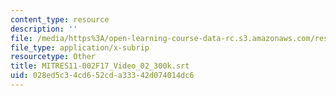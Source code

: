 ```yaml
---
content_type: resource
description: ''
file: /media/https%3A/open-learning-course-data-rc.s3.amazonaws.com/res-11-002-intentional-public-disruptions-art-responsibility-and-pedagogy-fall-2017/028ed5c34cd652cda33342d074014dc6_MITRES11-002F17_Video_02_300k.vtt
file_type: application/x-subrip
resourcetype: Other
title: MITRES11-002F17_Video_02_300k.srt
uid: 028ed5c3-4cd6-52cd-a333-42d074014dc6
---
```

